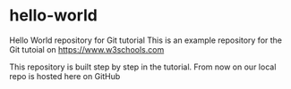 # hello-world
Hello World repository for Git tutorial
This is an example repository for the Git tutoial on https://www.w3schools.com

This repository is built step by step in the tutorial.
From now on our local repo is hosted here on GitHub
